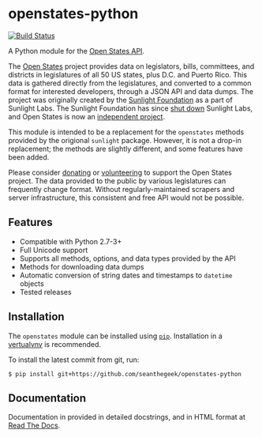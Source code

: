 # openstates-python

[![Build Status](https://travis-ci.org/seanthegeek/openstates-python.svg?branch=master)][1]


A Python module for the [Open States API][2].

The [Open States][3] project provides data on legislators, bills, committees, and districts in legislatures of all 50 US
states, plus D.C. and Puerto Rico. This data is gathered directly from the legislatures, and converted to a common
format for interested developers, through a JSON API and data dumps. The project was originally created by the
[Sunlight Foundation][4] as a part of Sunlight Labs. The Sunlight Foundation has since [shut down][5] Sunlight Labs,
and Open States is now an [independent project][6].

This module is intended to be a replacement for the `openstates` methods provided by the origional `sunlight` package.
However, it is not a drop-in replacement; the methods are slightly different, and some features have been added.

Please consider [donating][7] or [volunteering][8] to support the Open States project. The data provided to the public
by various legislatures can frequently change format. Without regularly-maintained scrapers and server
infrastructure, this consistent and free API would not be possible.

## Features

- Compatible with Python 2.7-3+
- Full Unicode support
- Supports all methods, options, and data types provided by the API
- Methods for downloading data dumps
- Automatic conversion of string dates and timestamps to `datetime` objects
- Tested releases

## Installation

The `openstates` module can be installed using [`pip`][9]. Installation in a [vertualvnv][10]
is recommended.

To install the latest commit from git, run:

    $ pip install git+https://github.com/seanthegeek/openstates-python


## Documentation

Documentation in provided in detailed docstrings, and in HTML format at [Read The Docs][11].

[1]: https://travis-ci.org/seanthegeek/openstates-python
[2]: http://docs.openstates.org/api/
[3]: https://openstates.org/
[4]: https://sunlightfoundation.com/
[5]: https://sunlightfoundation.com/2016/09/21/whats-next-for-sunlight-labs/
[6]: https://blog.openstates.org/post/adopting-open-states/
[7]: https://www.generosity.com/fundraising/open-states-general-support-fund
[8]: https://docs.google.com/forms/d/e/1FAIpQLSfMDjoVoKxSOciIiqE3Ofxgn-caFGCxicFO2LwyWAK8zdXyhg/viewform
[9]: https://docs.python.org/3.5/installing/index.html
[10]: https://virtualenv.pypa.io/en/stable/
[11]: https://python-openstates.readthedocs.org/
